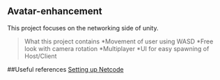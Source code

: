## Avatar-enhancement

This project focuses on the networking side of unity.
>What this project contains
*Movement of user using WASD
*Free look with camera rotation
*Multiplayer 
*UI for easy spawning of Host/Client

##Useful references
[Setting up Netcode](https://docs-multiplayer.unity3d.com/netcode/current/about/index.html)

